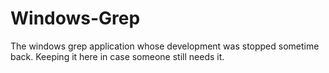 # Windows-Grep
The windows grep application whose development was stopped sometime back. Keeping it here in case someone still needs it.
